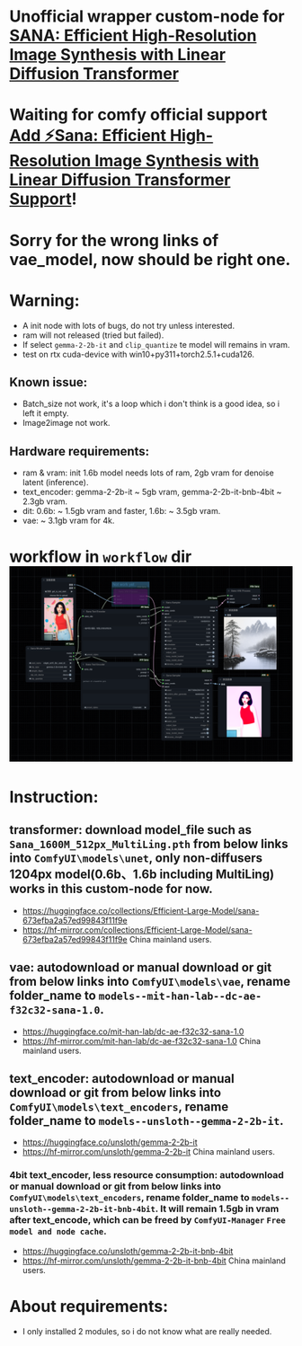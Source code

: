 # Unofficial wrapper custom-node for [SANA: Efficient High-Resolution Image Synthesis with Linear Diffusion Transformer](https://github.com/NVlabs/Sana)
# Waiting for comfy official support [Add ⚡️Sana: Efficient High-Resolution Image Synthesis with Linear Diffusion Transformer Support](https://github.com/comfyanonymous/ComfyUI/issues/5785)!
# Sorry for the wrong links of vae_model, now should be right one.
# Warning: 
- A init node with lots of bugs, do not try unless interested.
- ram will not released (tried but failed).
- If select `gemma-2-2b-it` and `clip_quantize` te model will remains in vram.
- test on rtx cuda-device with win10+py311+torch2.5.1+cuda126.
## Known issue:
- Batch_size not work, it's a loop which i don't think is a good idea, so i left it empty.
- Image2image not work.
## Hardware requirements:
- ram & vram: init 1.6b model needs lots of ram, 2gb vram for denoise latent (inference).
- text_encoder: gemma-2-2b-it ~ 5gb vram, gemma-2-2b-it-bnb-4bit ~ 2.3gb vram.
- dit: 0.6b: ~ 1.5gb vram and faster, 1.6b: ~ 3.5gb vram.
- vae: ~ 3.1gb vram for 4k.
# workflow in `workflow` dir ![](./workflow/Img_Gen-Sana-wf.png)

# Instruction:
## transformer: download model_file such as `Sana_1600M_512px_MultiLing.pth` from below links into `ComfyUI\models\unet`, only non-diffusers 1204px model(0.6b、1.6b including MultiLing) works in this custom-node for now.
- https://huggingface.co/collections/Efficient-Large-Model/sana-673efba2a57ed99843f11f9e
- https://hf-mirror.com/collections/Efficient-Large-Model/sana-673efba2a57ed99843f11f9e China mainland users.
## vae: autodownload or manual download or git from below links into `ComfyUI\models\vae`, rename folder_name to `models--mit-han-lab--dc-ae-f32c32-sana-1.0`.
- https://huggingface.co/mit-han-lab/dc-ae-f32c32-sana-1.0
- https://hf-mirror.com/mit-han-lab/dc-ae-f32c32-sana-1.0 China mainland users.
## text_encoder: autodownload or manual download or git from below links into `ComfyUI\models\text_encoders`, rename folder_name to `models--unsloth--gemma-2-2b-it`.
- https://huggingface.co/unsloth/gemma-2-2b-it
- https://hf-mirror.com/unsloth/gemma-2-2b-it China mainland users.
### 4bit text_encoder, less resource consumption: autodownload or manual download or git from below links into `ComfyUI\models\text_encoders`, rename folder_name to `models--unsloth--gemma-2-2b-it-bnb-4bit`. It will remain 1.5gb in vram after text_encode, which can be freed by `ComfyUI-Manager` `Free model and node cache`.
- https://huggingface.co/unsloth/gemma-2-2b-it-bnb-4bit
- https://hf-mirror.com/unsloth/gemma-2-2b-it-bnb-4bit China mainland users.
# About requirements:
- I only installed 2 modules, so i do not know what are really needed.